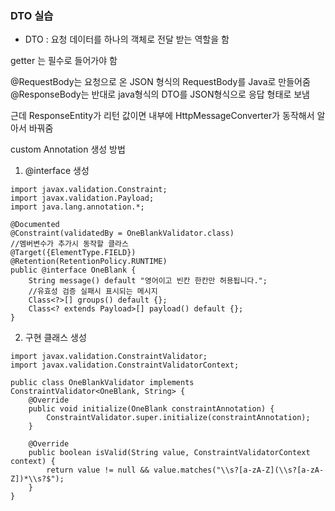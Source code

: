 ### DTO 실습

* DTO : 요청 데이터를 하나의 객체로 전달 받는 역할을 함

getter 는 필수로 들어가야 함

@RequestBody는 요청으로 온 JSON 형식의 RequestBody를 Java로 만들어줌
@ResponseBody는 반대로 java형식의 DTO를 JSON형식으로 응답 형태로 보냄
   
근데 ResponseEntity가 리턴 값이면 내부에 HttpMessageConverter가 동작해서 알아서 바꿔줌


custom Annotation 생성 방법

1. @interface 생성
```
import javax.validation.Constraint;
import javax.validation.Payload;
import java.lang.annotation.*;

@Documented
@Constraint(validatedBy = OneBlankValidator.class)
//멤버변수가 추가시 동작할 클라스
@Target({ElementType.FIELD})
@Retention(RetentionPolicy.RUNTIME)
public @interface OneBlank {
    String message() default "영어이고 빈칸 한칸만 허용됩니다.";
    //유효성 검증 실패시 표시되는 메시지
    Class<?>[] groups() default {};
    Class<? extends Payload>[] payload() default {};
}
```
2. 구현 클래스 생성
```
import javax.validation.ConstraintValidator;
import javax.validation.ConstraintValidatorContext;

public class OneBlankValidator implements ConstraintValidator<OneBlank, String> {
    @Override
    public void initialize(OneBlank constraintAnnotation) {
        ConstraintValidator.super.initialize(constraintAnnotation);
    }

    @Override
    public boolean isValid(String value, ConstraintValidatorContext context) {
        return value != null && value.matches("\\s?[a-zA-Z](\\s?[a-zA-Z])*\\s?$");
    }
}
```
